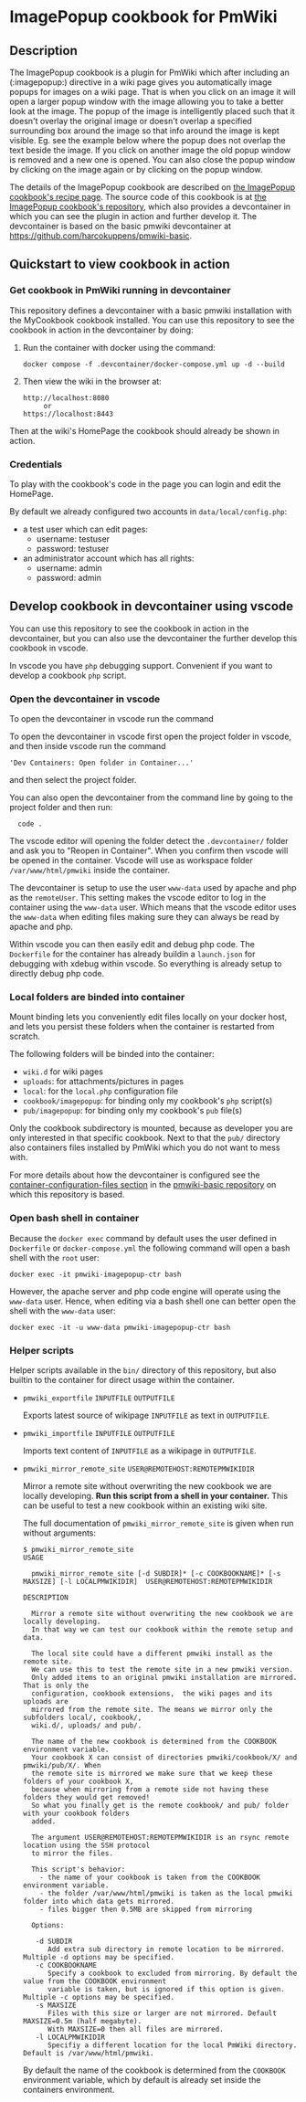 # ImagePopup cookbook for PmWiki

## Description

The ImagePopup cookbook is a plugin for PmWiki which after including an
(:imagepopup:) directive in a wiki page gives you automatically image popups for
images on a wiki page. That is when you click on an image it will open a larger popup
window with the image allowing you to take a better look at the image. The popup of
the image is intelligently placed such that it doesn't overlay the original image or
doesn't overlap a specified surrounding box around the image so that info around the
image is kept visible. Eg. see the example below where the popup does not overlap the
text beside the image. If you click on another image the old popup window is removed
and a new one is opened. You can also close the popup window by clicking on the image
again or by clicking on the popup window.

The details of the ImagePopup cookbook are described on
[the ImagePopup cookbook's recipe page](https://www.pmwiki.org/wiki/Cookbook/ImagePopup).
The source code of this cookbook is at
[the ImagePopup cookbook's repository](https://github.com/harcokuppens/pmwiki-cookbook-imagepopup),
which also provides a devcontainer in which you can see the plugin in action and
further develop it. The devcontainer is based on the basic pmwiki devcontainer at
https://github.com/harcokuppens/pmwiki-basic.

## Quickstart to view cookbook in action

### Get cookbook in PmWiki running in devcontainer

This repository defines a devcontainer with a basic pmwiki installation with the
MyCookbook cookbook installed. You can use this repository to see the cookbook in
action in the devcontainer by doing:

1.  Run the container with docker using the command:

        docker compose -f .devcontainer/docker-compose.yml up -d --build

2.  Then view the wiki in the browser at:

        http://localhost:8080
             or
        https://localhost:8443

Then at the wiki's HomePage the cookbook should already be shown in action.

### Credentials

To play with the cookbook's code in the page you can login and edit the HomePage.

By default we already configured two accounts in `data/local/config.php`:

- a test user which can edit pages:
  - username: testuser
  - password: testuser
- an administrator account which has all rights:
  - username: admin
  - password: admin

## Develop cookbook in devcontainer using vscode

You can use this repository to see the cookbook in action in the devcontainer, but
you can also use the devcontainer the further develop this cookbook in vscode.

In vscode you have `php` debugging support. Convenient if you want to develop a
cookbook `php` script.

### Open the devcontainer in vscode

To open the devcontainer in vscode run the command

To open the devcontainer in vscode first open the project folder in vscode, and then
inside vscode run the command

    'Dev Containers: Open folder in Container...'

and then select the project folder.

You can also open the devcontainer from the command line by going to the project
folder and then run:

      code .

The vscode editor will opening the folder detect the `.devcontainer/` folder and ask
you to "Reopen in Container". When you confirm then vscode will be opened in the
container. Vscode will use as workspace folder `/var/www/html/pmwiki` inside the
container.

The devcontainer is setup to use the user `www-data` used by apache and php as the
`remoteUser`. This setting makes the vscode editor to log in the container using the
`www-data` user. Which means that the vscode editor uses the `www-data` when editing
files making sure they can always be read by apache and php.

Within vscode you can then easily edit and debug php code. The `Dockerfile` for the
container has already buildin a `launch.json` for debugging with xdebug within
vscode. So everything is already setup to directly debug php code.

### Local folders are binded into container

Mount binding lets you conveniently edit files locally on your docker host, and lets
you persist these folders when the container is restarted from scratch.

The following folders will be binded into the container:

- `wiki.d` for wiki pages
- `uploads`: for attachments/pictures in pages
- `local`: for the `local.php` configuration file
- `cookbook/imagepopup`: for binding only my cookbook's `php` script(s)
- `pub/imagepopup`: for binding only my cookbook's `pub` file(s)

Only the cookbook subdirectory is mounted, because as developer you are only
interested in that specific cookbook. Next to that the `pub/` directory also
containers files installed by PmWiki which you do not want to mess with.

For more details about how the devcontainer is configured see the
[container-configuration-files section](https://github.com/harcokuppens/pmwiki-basic/blob/main/README.md#container-configuration-files)
in the [pmwiki-basic repository](https://github.com/harcokuppens/pmwiki-basic/) on
which this repository is based.

### Open bash shell in container

Because the `docker exec` command by default uses the user defined in `Dockerfile` or
`docker-compose.yml` the following command will open a bash shell with the `root`
user:

    docker exec -it pmwiki-imagepopup-ctr bash

However, the apache server and php code engine will operate using the `www-data`
user. Hence, when editing via a bash shell one can better open the shell with the
`www-data` user:

    docker exec -it -u www-data pmwiki-imagepopup-ctr bash

### Helper scripts

Helper scripts available in the `bin/` directory of this repository, but also builtin
to the container for direct usage within the container.

- `pmwiki_exportfile` `INPUTFILE` `OUTPUTFILE`

  Exports latest source of wikipage `INPUTFILE` as text in `OUTPUTFILE`.

- `pmwiki_importfile` `INPUTFILE` `OUTPUTFILE`

  Imports text content of `INPUTFILE` as a wikipage in `OUTPUTFILE`.

- `pmwiki_mirror_remote_site` `USER@REMOTEHOST:REMOTEPMWIKIDIR`

  Mirror a remote site without overwriting the new cookbook we are locally
  developing. **Run this script from a shell in your container.** This can be useful
  to test a new cookbook within an existing wiki site.

  The full documentation of `pmwiki_mirror_remote_site` is given when run without
  arguments:

      $ pmwiki_mirror_remote_site
      USAGE

        pmwiki_mirror_remote_site [-d SUBDIR]* [-c COOKBOOKNAME]* [-s MAXSIZE] [-l LOCALPMWIKIDIR]  USER@REMOTEHOST:REMOTEPMWIKIDIR

      DESCRIPTION

        Mirror a remote site without overwriting the new cookbook we are locally developing.
        In that way we can test our cookbook within the remote setup and data.

        The local site could have a different pmwiki install as the remote site.
        We can use this to test the remote site in a new pmwiki version.
        Only added items to an original pmwiki installation are mirrored. That is only the
        configuration, cookbook extensions,  the wiki pages and its uploads are
        mirrored from the remote site. The means we mirror only the subfolders local/, cookbook/,
        wiki.d/, uploads/ and pub/.

        The name of the new cookbook is determined from the COOKBOOK environment variable.
        Your cookbook X can consist of directories pmwiki/cookbook/X/ and pmwiki/pub/X/. When
        the remote site is mirrored we make sure that we keep these folders of your cookbook X,
        because when mirroring from a remote side not having these folders they would get removed!
        So what you finally get is the remote cookbook/ and pub/ folder with your cookbook folders
        added.

        The argument USER@REMOTEHOST:REMOTEPMWIKIDIR is an rsync remote location using the SSH protocol
        to mirror the files.

        This script's behavior:
          - the name of your cookbook is taken from the COOKBOOK environment variable.
          - the folder /var/www/html/pmwiki is taken as the local pmwiki folder into which data gets mirrored.
          - files bigger then 0.5MB are skipped from mirroring

        Options:

         -d SUBDIR
            Add extra sub directory in remote location to be mirrored. Multiple -d options may be specified.
         -c COOKBOOKNAME
            Specify a cookbook to excluded from mirroring. By default the value from the COOKBOOK environment
            variable is taken, but is ignored if this option is given. Multiple -c options may be specified.
         -s MAXSIZE
            Files with this size or larger are not mirrored. Default MAXSIZE=0.5m (half megabyte).
            With MAXSIZE=0 then all files are mirrored.
         -l LOCALPMWIKIDIR
            Specifiy a different location for the local PmWiki directory. Default is /var/www/html/pmwiki.

  By default the name of the cookbook is determined from the `COOKBOOK` environment
  variable, which by default is already set inside the containers environment.
